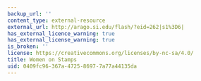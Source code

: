 ```yaml
---
backup_url: ''
content_type: external-resource
external_url: http://arago.si.edu/flash/?eid=262|s1%3D6|
has_external_licence_warning: true
has_external_license_warning: true
is_broken: ''
license: https://creativecommons.org/licenses/by-nc-sa/4.0/
title: Women on Stamps
uid: 0409fc96-367a-4725-8697-7a77a44135da
---
```

